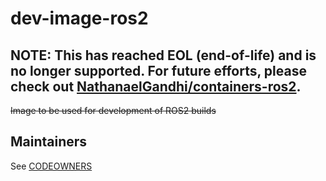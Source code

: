 # dev-image-ros2

## NOTE: This has reached EOL (end-of-life) and is no longer supported. For future efforts, please check out [NathanaelGandhi/containers-ros2](https://github.com/NathanaelGandhi/containers-ros2).

~~Image to be used for development of ROS2 builds~~

## Maintainers
See [CODEOWNERS](CODEOWNERS)
